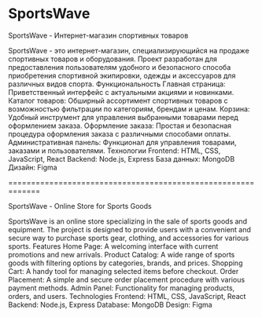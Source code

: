 # SportsWave

SportsWave - Интернет-магазин спортивных товаров

SportsWave - это интернет-магазин, специализирующийся на продаже спортивных товаров и оборудования. Проект разработан для предоставления пользователям удобного и безопасного способа приобретения спортивной экипировки, одежды и аксессуаров для различных видов спорта.
Функциональность
Главная страница: Приветственный интерфейс с актуальными акциями и новинками.
Каталог товаров: Обширный ассортимент спортивных товаров с возможностью фильтрации по категориям, брендам и ценам.
Корзина: Удобный инструмент для управления выбранными товарами перед оформлением заказа.
Оформление заказа: Простая и безопасная процедура оформления заказа с различными способами оплаты.
Административная панель: Функционал для управления товарами, заказами и пользователями.
Технологии
Frontend: HTML, CSS, JavaScript, React
Backend: Node.js, Express
База данных: MongoDB
Дизайн: Figma

=============================================================

SportsWave - Online Store for Sports Goods

SportsWave is an online store specializing in the sale of sports goods and equipment. The project is designed to provide users with a convenient and secure way to purchase sports gear, clothing, and accessories for various sports.
Features
Home Page: A welcoming interface with current promotions and new arrivals.
Product Catalog: A wide range of sports goods with filtering options by categories, brands, and prices.
Shopping Cart: A handy tool for managing selected items before checkout.
Order Placement: A simple and secure order placement procedure with various payment methods.
Admin Panel: Functionality for managing products, orders, and users.
Technologies
Frontend: HTML, CSS, JavaScript, React
Backend: Node.js, Express
Database: MongoDB
Design: Figma
